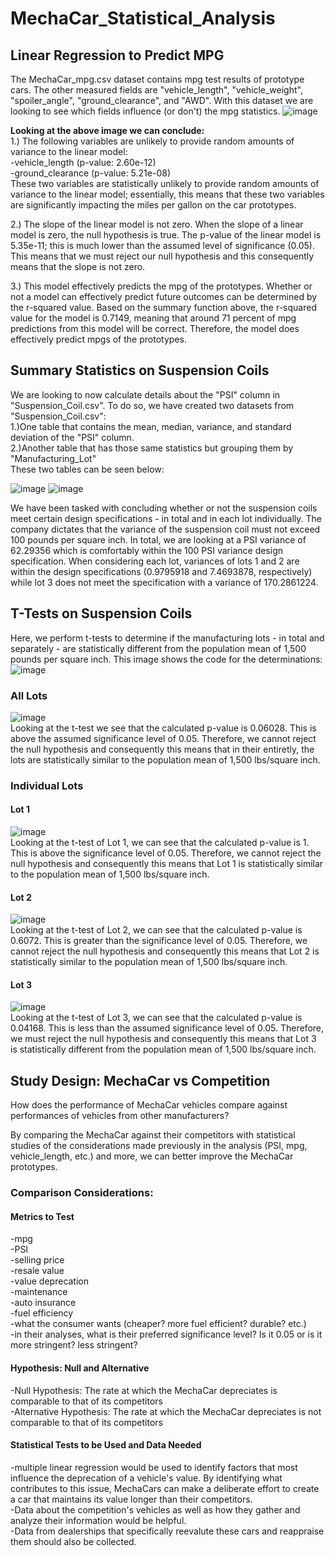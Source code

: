 # MechaCar_Statistical_Analysis
## Linear Regression to Predict MPG
The MechaCar_mpg.csv dataset contains mpg test results of prototype cars. The other measured fields are "vehicle_length", "vehicle_weight", "spoiler_angle", "ground_clearance", and "AWD". With this dataset we are looking to see which fields influence (or don't) the mpg statistics.
![image](https://user-images.githubusercontent.com/72320203/153801089-117cf4d3-32fd-4f2e-a6b2-ae404bfd9823.png)
 
 **Looking at the above image we can conclude:**<br>
 1.) The following variables are unlikely to provide random amounts of variance to the linear model:<br/>
 -vehicle_length (p-value: 2.60e-12)<br/>
 -ground_clearance (p-value: 5.21e-08)<br/>
 These two variables are statistically unlikely to provide random amounts of variance to the linear model; essentially, this means that these two variables are significantly impacting the miles per gallon on the car prototypes.<br/>
 
 
2.) The slope of the linear model is not zero. When the slope of a linear model is zero, the null hypothesis is true. The p-value of the linear model is 5.35e-11; this is much lower than the assumed level of significance (0.05). This means that we must reject our null hypothesis and this consequently means that the slope is not zero. <br/>
 
 3.) This model effectively predicts the mpg of the prototypes. Whether or not a model can effectively predict future outcomes can be determined by the r-squared value. Based on the summary function above, the r-squared value for the model is 0.7149, meaning that around 71 percent of mpg predictions from this model will be correct. Therefore, the model does effectively predict mpgs of the prototypes. <br/>
 
 ## Summary Statistics on Suspension Coils
 We are looking to now calculate details about the "PSI" column in "Suspension_Coil.csv". To do so, we have created two datasets from "Suspension_Coil.csv": <br/>
 1.)One  table that contains the mean, median, variance, and standard deviation of the "PSI" column. <br/>
 2.)Another table that has those same statistics but grouping them by "Manufacturing_Lot" <br/>
 These two tables can be seen below:
 

 ![image](https://user-images.githubusercontent.com/72320203/153969208-77ecabbf-5eba-442b-876a-cf239b1d9df4.png)
 ![image](https://user-images.githubusercontent.com/72320203/153969518-c55af2a4-397b-4673-8653-4a0d06df0128.png)
 
We have been tasked with concluding whether or not the suspension coils meet certain design specifications - in total and in each lot individually. The company dictates that the variance of the suspension coil must not exceed 100 pounds per square inch. In total, we are looking at a PSI variance of 62.29356 which is comfortably within the 100 PSI variance design specification. When considering each lot, variances of lots 1 and 2 are within the design specifications (0.9795918 and 7.4693878, respectively) while lot 3 does not meet the specification with a variance of 170.2861224.

 
## T-Tests on Suspension Coils
Here, we perform t-tests to determine if the manufacturing lots - in total and separately - are statistically different from the population mean of 1,500 pounds per square inch. This image shows the code for the determinations:
![image](https://user-images.githubusercontent.com/72320203/153992788-41c29632-df65-477a-8f8b-e9a5bbdffec9.png)

 ### All Lots
![image](https://user-images.githubusercontent.com/72320203/153993228-f5b9246b-ac98-4762-82f0-9e350c01b207.png)<br/>
Looking at the t-test we see that the calculated p-value is 0.06028. This is above the assumed significance level of 0.05. Therefore, we
cannot reject the null hypothesis and consequently this means that in their entiretly, the lots are statistically similar to the population mean of 1,500
lbs/square inch.
 
### Individual Lots 
#### Lot 1
![image](https://user-images.githubusercontent.com/72320203/153994105-d40fafcc-d1a8-4e05-8f9c-066dfa579a12.png)<br/>
Looking at the t-test of Lot 1, we can see that the calculated p-value is 1. This is above the significance level of 0.05. Therefore, we cannot reject the null hypothesis and consequently this means that Lot 1 is statistically similar to the population mean of 1,500 lbs/square inch.

#### Lot 2
![image](https://user-images.githubusercontent.com/72320203/153994779-bafbf5ac-e6f4-4eeb-bf08-615518c4bbab.png)<br/>
Looking at the t-test of Lot 2, we can see that the calculated p-value is 0.6072. This is greater than the significance level of 0.05. Therefore, we cannot reject the null hypothesis and consequently this means that Lot 2 is statistically similar to the population mean of 1,500 lbs/square inch.

#### Lot 3
![image](https://user-images.githubusercontent.com/72320203/153995152-bbcb2663-a870-4143-8756-1c91942f40f2.png)<br/>
Looking at the t-test of Lot 3, we can see that the calculated p-value is 0.04168. This is less than the assumed significance level of 0.05. Therefore, we must reject the null hypothesis and consequently this means that Lot 3 is statistically different from the population mean of 1,500 lbs/square inch.

## Study Design: MechaCar vs Competition
How does the performance of MechaCar vehicles compare against performances of vehicles from other manufacturers? <br/>

By comparing the MechaCar against their competitors with statistical studies of the considerations made previously in the analysis (PSI, mpg, vehicle_length, etc.) and more, we can better improve the MechaCar prototypes.

### Comparison Considerations:
#### Metrics to Test
-mpg <br/>
-PSI <br/>
-selling price <br/>
-resale value <br/>
-value deprecation <br/>
-maintenance <br/>
-auto insurance <br/>
-fuel efficiency <br/>
-what the consumer wants (cheaper? more fuel efficient? durable? etc.) <br/>
-in their analyses, what is their preferred significance level? Is it 0.05 or is it more stringent? less stringent? <br/>

#### Hypothesis: Null and Alternative
-Null Hypothesis: The rate at which the MechaCar depreciates is comparable to that of its competitors <br/>
-Alternative Hypothesis: The rate at which the MechaCar depreciates is not comparable to that of its competitors <br/>

#### Statistical Tests to be Used and Data Needed
-multiple linear regression would be used to identify factors that most influence the deprecation of a vehicle's value. By identifying what contributes to this issue, MechaCars can make a deliberate effort to create a car that maintains its value longer than their competitors. <br/>
-Data about the competition's vehicles as well as how they gather and analyze their information would be helpful. <br/>
-Data from dealerships that specifically reevalute these cars and reappraise them should also be collected.





 
 



